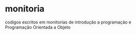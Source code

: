 # monitoria
codigos escritos em monitorias de introdução a programação e Programação Orientada a Objeto
